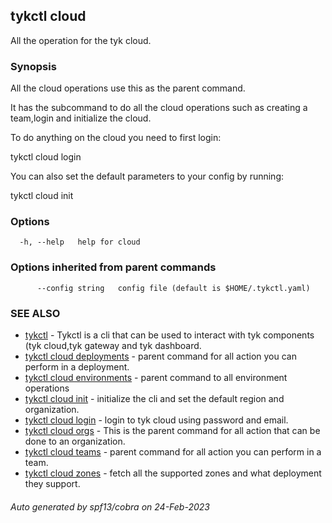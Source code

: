 ## tykctl cloud

All the operation for the tyk cloud.

### Synopsis


All the cloud operations use this as the parent command.

It has the subcommand to do all the cloud operations such as creating a team,login and initialize the cloud.

To do anything on the cloud you need to first login:

tykctl cloud login 

You can also set the default parameters to your config by running:

tykctl cloud init



### Options

```
  -h, --help   help for cloud
```

### Options inherited from parent commands

```
      --config string   config file (default is $HOME/.tykctl.yaml)
```

### SEE ALSO

* [tykctl](tykctl.md)	 - Tykctl is a cli that can be used to interact with tyk components (tyk cloud,tyk gateway and tyk dashboard.
* [tykctl cloud deployments](tykctl_cloud_deployments.md)	 - parent command for all action you can perform in a deployment.
* [tykctl cloud environments](tykctl_cloud_environments.md)	 - parent command to all environment operations
* [tykctl cloud init](tykctl_cloud_init.md)	 - initialize the cli and set the default region and organization.
* [tykctl cloud login](tykctl_cloud_login.md)	 - login to tyk cloud using password and email.
* [tykctl cloud orgs](tykctl_cloud_orgs.md)	 - This is the parent command for all action that can be done to an organization.
* [tykctl cloud teams](tykctl_cloud_teams.md)	 - parent command for all action you can perform in a team.
* [tykctl cloud zones](tykctl_cloud_zones.md)	 - fetch all the supported zones and what deployment they support.

###### Auto generated by spf13/cobra on 24-Feb-2023

